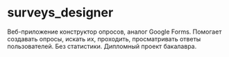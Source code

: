 # surveys_designer
Веб-приложение конструктор опросов, аналог Google Forms. Помогает создавать опросы, искать их, проходить, просматривать ответы пользователей. Без статистики.
Дипломный проект бакалавра. 
